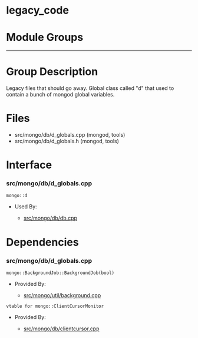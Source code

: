 # legacy\_code

# Module Groups

-------------

# Group Description
Legacy files that should go away. Global class called "d" that used to contain a bunch of mongod  global variables.

# Files
- src/mongo/db/d\_globals.cpp   (mongod, tools)
- src/mongo/db/d\_globals.h   (mongod, tools)

# Interface

### src/mongo/db/d\_globals.cpp

<div></div>

    mongo::d

- Used By:

    - [src/mongo/db/db.cpp](../mongos\_and\_mongod\_mains)

# Dependencies

### src/mongo/db/d\_globals.cpp

<div></div>

    mongo::BackgroundJob::BackgroundJob(bool)

- Provided By:

    - [src/mongo/util/background.cpp](../utilities)

<div></div>

    vtable for mongo::ClientCursorMonitor

- Provided By:

    - [src/mongo/db/clientcursor.cpp](../client\_and\_operation\_tracking)
